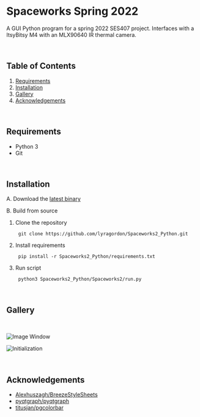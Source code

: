 # Spaceworks Spring 2022 <!-- omit in toc -->

A GUI Python program for a spring 2022 SES407 project. Interfaces with a ItsyBitsy M4 with an MLX90640 IR thermal camera.

&nbsp;

## Table of Contents <!-- omit in toc -->

1. [Requirements](#requirements)
2. [Installation](#installation)
3. [Gallery](#gallery)
4. [Acknowledgements](#acknowledgements)

&nbsp;

## Requirements

- Python 3
- Git

&nbsp;

## Installation

A. Download the [latest binary](https://github.com/lyragordon/Spaceworks2_Python/releases/tag/v0.1)

B. Build from source

1. Clone the repository

        git clone https://github.com/lyragordon/Spaceworks2_Python.git

2. Install requirements

        pip install -r Spaceworks2_Python/requirements.txt

3. Run script

        python3 Spaceworks2_Python/Spaceworks2/run.py

&nbsp;

## Gallery

&nbsp;

![Image Window](https://github.com/lyragordon/Spaceworks2_Python/blob/resources/gallery/ImageWindow.png?raw=true)

![Initialization](https://github.com/lyragordon/Spaceworks2_Python/blob/resources/gallery/Initialization.png?raw=true)

&nbsp;

## Acknowledgements

- [Alexhuszagh/BreezeStyleSheets](https://github.com/Alexhuszagh/BreezeStyleSheets)
- [pyqtgraph/pyqtgraph](https://github.com/pyqtgraph/pyqtgraph)
- [titusjan/pgcolorbar](https://github.com/titusjan/pgcolorbar)

